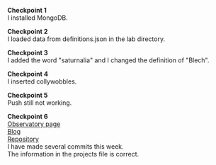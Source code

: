**Checkpoint 1**<br>
I installed MongoDB.

**Checkpoint 2**<br>
I loaded data from definitions.json in the lab directory.

**Checkpoint 3**<br>
I added the word "saturnalia" and I changed the definition of "Blech".

**Checkpoint 4**<br>
I inserted collywobbles.

**Checkpoint 5**<br>
Push still not working.

**Checkpoint 6**<br>
[Observatory page](https://rcos.io/projects/shanalily/deepreader/profile)<br>
[Blog](https://rcos.io/projects/shanalily/deepreader/blog)<br>
[Repository](https://github.com/shanalily/DeepReader)<br>
I have made several commits this week.<br>
The information in the projects file is correct.
